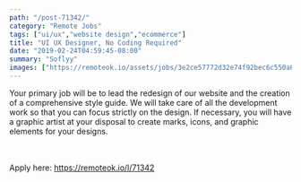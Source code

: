 ```yaml
---
path: "/post-71342/"
category: "Remote Jobs"
tags: ["ui/ux","website design","ecommerce"]
title: "UI UX Designer, No Coding Required"
date: "2019-02-24T04:59:45-08:00"
summary: "Soflyy"
images: ["https://remoteok.io/assets/jobs/3e2ce57772d32e74f92bec6c550a62791550991585.png"]
---
```


Your primary job will be to lead the redesign of our website and the creation of a comprehensive style guide. We will take care of all the development work so that you can focus strictly on the design. If necessary, you will have a graphic artist at your disposal to create marks, icons, and graphic elements for your designs.

<br/>
<br/>
Apply here: <A HREF="https://remoteok.io/l/71342">https://remoteok.io/l/71342</A>
